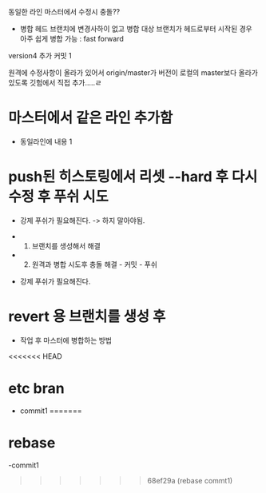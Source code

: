 동일한 라인 마스터에서 수정시 충돌??

- 병합
헤드 브랜치에 변경사하이 없고 
병합 대상 브랜치가 헤드로부터 시작된 경우
아주 쉽게 병합 가능 : fast forward

version4 추가 커밋 1

원격에 수정사항이 올라가 있어서 origin/master가 버전이   로컬의 master보다 올라가 있도록 깃험에서 직접 추가.....ㄹ

# 마스터에서 같은 라인 추가함

- 동일라인에 내용 1



# push된 히스토링에서 리셋 --hard 후  다시 수정 후 푸쉬 시도 

- 강제 푸쉬가 필요해진다.  -> 하지 말아야됨.

- 1) 브랜치를 생성해서 해결 

- 2)  원격과 병합 시도후 충돌 해결  - 커밋 - 푸쉬 
- 강제 푸쉬가 필요해진다.


# revert 용 브랜치를 생성 후 

- 작업 후 마스터에 병합하는 방법

<<<<<<< HEAD
# etc bran

- commit1
=======
# rebase

-commit1
>>>>>>> 68ef29a (rebase commt1)
